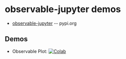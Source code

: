 
# observable-jupyter demos

* [observable-jupyter](https://pypi.org/project/observable-jupyter/) -- pypi.org

## Demos

* Observable Plot: [![Colab](https://colab.research.google.com/assets/colab-badge.svg)](https://colab.research.google.com/github/pbogden/observable-jupyter-demos/blob/master/notebooks/observable_plot.ipynb)
